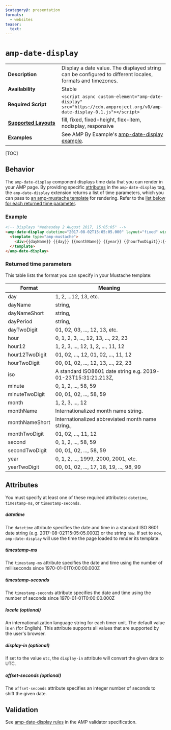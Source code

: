 ```yaml
---
$category@: presentation
formats:
  - websites
teaser:
  text:
---
```

<!--
Copyright 2019 The AMP HTML Authors. All Rights Reserved.

Licensed under the Apache License, Version 2.0 (the "License");
you may not use this file except in compliance with the License.
You may obtain a copy of the License at

      http://www.apache.org/licenses/LICENSE-2.0

Unless required by applicable law or agreed to in writing, software
distributed under the License is distributed on an "AS-IS" BASIS,
WITHOUT WARRANTIES OR CONDITIONS OF ANY KIND, either express or implied.
See the License for the specific language governing permissions and
limitations under the License.
-->

# <a name="`amp-date-display`"></a> `amp-date-display`

<table>
  <tr>
    <td width="40%"><strong>Description</strong></td>
    <td>Display a date value. The displayed string can be configured to different locales, formats and timezones.</td>
  </tr>
  <tr>
    <td width="40%"><strong>Availability</strong></td>
    <td>Stable</td>
  </tr>
  <tr>
    <td width="40%"><strong>Required Script</strong></td>
    <td><code>&lt;script async custom-element="amp-date-display" src="https://cdn.ampproject.org/v0/amp-date-display-0.1.js">&lt;/script></code></td>
  </tr>
  <tr>
    <td width="40%"><strong><a href="https://amp.dev/documentation/guides-and-tutorials/develop/style_and_layout/control_layout">Supported Layouts</a></strong></td>
    <td>fill, fixed, fixed-height, flex-item, nodisplay, responsive</td>
  </tr>
  <tr>
    <td width="40%"><strong>Examples</strong></td>
    <td>See AMP By Example's <a href="https://ampbyexample.com/components/amp-date-display/">amp-date-display example</a>.</td>
  </tr>
</table>

[TOC]

## Behavior

The `amp-date-display` component displays time data that you can render in your AMP page. By providing specific [attributes](#attributes) in the  `amp-date-display` tag, the `amp-date-display` extension returns a list of time parameters, which you can pass to [an amp-mustache template](https://amp.dev/documentation/components/amp-mustache) for rendering. Refer to the [list below for each returned time parameter](#returned-time-parameters).

### Example

```html
<!-- Displays "Wednesday 2 August 2017, 15:05:05" -->
<amp-date-display datetime="2017-08-02T15:05:05.000" layout="fixed" width="360" height="20">
  <template type="amp-mustache">
    <div>{{dayName}} {{day}} {{monthName}} {{year}} {{hourTwoDigit}}:{{minuteTwoDigit}}:{{secondTwoDigit}}</div>
  </template>
</amp-date-display>
```

### Returned time parameters

This table lists the format you can specify in your Mustache template:

Format | Meaning
-- | --
day | 1, 2, ...12, 13, etc.
dayName | string,
dayNameShort | string,
dayPeriod | string,
dayTwoDigit | 01, 02, 03, ..., 12, 13, etc.
hour | 0, 1, 2, 3, ..., 12, 13, ..., 22, 23
hour12 | 1, 2, 3, ..., 12, 1, 2, ..., 11, 12
hour12TwoDigit | 01, 02, ..., 12, 01, 02, ..., 11, 12
hourTwoDigit | 00, 01, 02, ..., 12, 13, ..., 22, 23
iso | A standard ISO8601 date string e.g. 2019-01-23T15:31:21.213Z,
minute | 0, 1, 2, ..., 58, 59
minuteTwoDigit | 00, 01, 02, ..., 58, 59
month | 1, 2, 3, ..., 12
monthName | Internationalized month name string.
monthNameShort | Internationalized abbreviated month name string.,
monthTwoDigit | 01, 02, ..., 11, 12
second | 0, 1, 2, ..., 58, 59
secondTwoDigit | 00, 01, 02, ..., 58, 59
year | 0, 1, 2, ..., 1999, 2000, 2001, etc.
yearTwoDigit | 00, 01, 02, ..., 17, 18, 19, ..., 98, 99

## Attributes

You must specify at least one of these required attributes: `datetime`, `timestamp-ms`, or `timestamp-seconds`.

##### datetime

The `datetime` attribute specifies the date and time in a standard ISO 8601 date string (e.g. 2017-08-02T15:05:05.000Z) or the string `now`. If set to `now`, `amp-date-display` will use the time the page loaded to render its template.

##### timestamp-ms

The `timestamp-ms` attribute specifies the date and time using the number of milliseconds since 1970-01-01T0:00:00.000Z

##### timestamp-seconds

The `timestamp-seconds` attribute specifies the date and time using the number of seconds since  1970-01-01T0:00:00.000Z

##### locale (optional)

An internationalization language string for each timer unit. The default value is `en` (for English). This attribute supports all values that are supported by the user's browser.

##### display-in (optional)

If set to the value `utc`, the `display-in` attribute will convert the given date to UTC.

##### offset-seconds (optional)

The `offset-seconds` attribute specifies an integer number of seconds to shift the given date.

## Validation
See [amp-date-display rules](https://github.com/ampproject/amphtml/blob/master/extensions/amp-date-display/validator-amp-date-display.protoascii) in the AMP validator specification.
